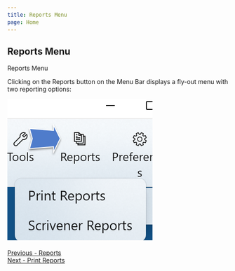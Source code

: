 ```yaml
---
title: Reports Menu
page: Home
---
```

## Reports Menu ##
Reports Menu

Clicking on the Reports button on the Menu Bar displays a fly-out menu with two reporting options:

![](Print-Reports-Button-and-Menu-1.png)
 <br/>
 <br/>
[Previous - Reports](Reports.md) <br/>
[Next - Print Reports](Print_Reports.md) <br/>
